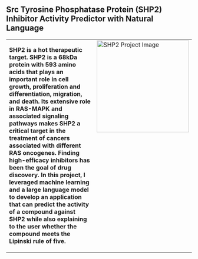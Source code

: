 ## Src Tyrosine Phosphatase Protein (SHP2) Inhibitor Activity Predictor with Natural Language
<table>
  <tr>
    <td style="width:60%; vertical-align: top;">
      <p align="left">
        <b>SHP2 is a hot therapeutic target. SHP2 is a 68kDa protein with 593 amino acids that plays an important role in cell growth, 
        proliferation and differentiation, migration, and death. Its extensive role in RAS-MAPK and associated signaling pathways makes 
        SHP2 a critical target in the treatment of cancers associated with different RAS oncogenes. Finding high-efficacy inhibitors has been the goal of drug discovery.
        In this project, I leveraged machine learning and a large language model to develop an application that can predict the activity of a compound against 
        SHP2 while also explaining to the user whether the compound meets the Lipinski rule of five.</b><br>
      </p>
    </td>
    <td style="width:40%; vertical-align: top;">
      <img src="https://github.com/user-attachments/assets/b973cbc4-c710-4289-82c3-e7be462ab038" alt="SHP2 Project Image" width="250"/>
    </td>
  </tr>
</table>

